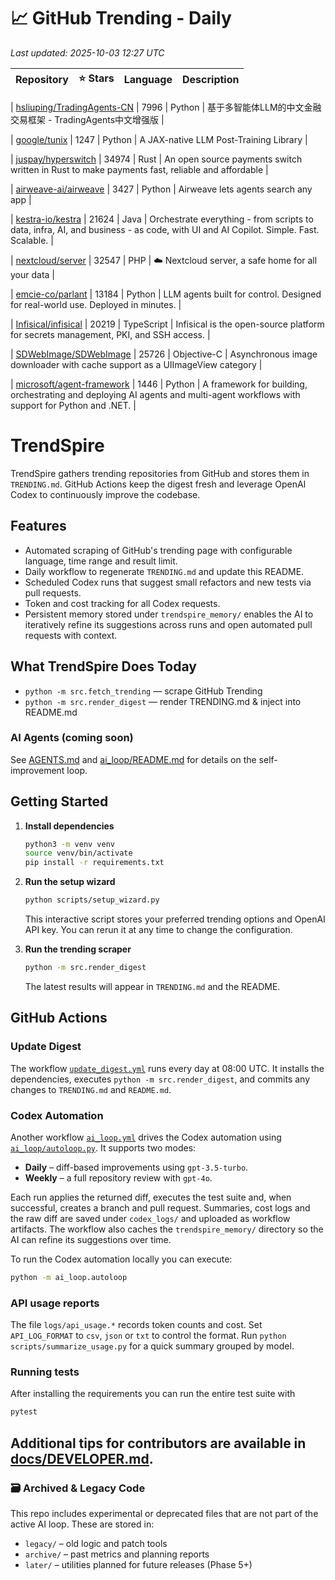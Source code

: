 <!-- TRENDING_START -->
# 📈 GitHub Trending - Daily

_Last updated: 2025-10-03 12:27 UTC_

| Repository | ⭐ Stars | Language | Description |
|------------|--------:|----------|-------------|

| [hsliuping/TradingAgents-CN](https://github.com/hsliuping/TradingAgents-CN) | 7996 | Python | 基于多智能体LLM的中文金融交易框架 - TradingAgents中文增强版 |

| [google/tunix](https://github.com/google/tunix) | 1247 | Python | A JAX-native LLM Post-Training Library |

| [juspay/hyperswitch](https://github.com/juspay/hyperswitch) | 34974 | Rust | An open source payments switch written in Rust to make payments fast, reliable and affordable |

| [airweave-ai/airweave](https://github.com/airweave-ai/airweave) | 3427 | Python | Airweave lets agents search any app |

| [kestra-io/kestra](https://github.com/kestra-io/kestra) | 21624 | Java | Orchestrate everything - from scripts to data, infra, AI, and business - as code, with UI and AI Copilot. Simple. Fast. Scalable. |

| [nextcloud/server](https://github.com/nextcloud/server) | 32547 | PHP | ☁️ Nextcloud server, a safe home for all your data |

| [emcie-co/parlant](https://github.com/emcie-co/parlant) | 13184 | Python | LLM agents built for control. Designed for real-world use. Deployed in minutes. |

| [Infisical/infisical](https://github.com/Infisical/infisical) | 20219 | TypeScript | Infisical is the open-source platform for secrets management, PKI, and SSH access. |

| [SDWebImage/SDWebImage](https://github.com/SDWebImage/SDWebImage) | 25726 | Objective-C | Asynchronous image downloader with cache support as a UIImageView category |

| [microsoft/agent-framework](https://github.com/microsoft/agent-framework) | 1446 | Python | A framework for building, orchestrating and deploying AI agents and multi-agent workflows with support for Python and .NET. |
<!-- TRENDING_END -->

# TrendSpire

TrendSpire gathers trending repositories from GitHub and stores them in `TRENDING.md`. GitHub Actions keep the digest fresh and leverage OpenAI Codex to continuously improve the codebase.

## Features

- Automated scraping of GitHub's trending page with configurable language, time range and result limit.
- Daily workflow to regenerate `TRENDING.md` and update this README.
- Scheduled Codex runs that suggest small refactors and new tests via pull requests.
- Token and cost tracking for all Codex requests.
- Persistent memory stored under `trendspire_memory/` enables the AI to
  iteratively refine its suggestions across runs and open automated pull
  requests with context.

## What TrendSpire Does Today

- `python -m src.fetch_trending` — scrape GitHub Trending
- `python -m src.render_digest` — render TRENDING.md & inject into README.md

### AI Agents (coming soon)
See [AGENTS.md](./AGENTS.md) and [ai_loop/README.md](./ai_loop/README.md) for details on the self-improvement loop.

## Getting Started

1. **Install dependencies**
   ```bash
   python3 -m venv venv
   source venv/bin/activate
   pip install -r requirements.txt
   ```

2. **Run the setup wizard**
   ```bash
   python scripts/setup_wizard.py
   ```
   This interactive script stores your preferred trending options and OpenAI API key.
   You can rerun it at any time to change the configuration.

3. **Run the trending scraper**
   ```bash
   python -m src.render_digest
   ```
   The latest results will appear in `TRENDING.md` and the README.


## GitHub Actions

### Update Digest

The workflow [`update_digest.yml`](.github/workflows/update_digest.yml) runs every day at 08:00 UTC. It installs the dependencies, executes `python -m src.render_digest`, and commits any changes to `TRENDING.md` and `README.md`.

### Codex Automation

Another workflow [`ai_loop.yml`](.github/workflows/ai_loop.yml) drives the Codex automation using [`ai_loop/autoloop.py`](ai_loop/autoloop.py). It supports two modes:

- **Daily** – diff-based improvements using `gpt-3.5-turbo`.
- **Weekly** – a full repository review with `gpt-4o`.

Each run applies the returned diff, executes the test suite and, when successful, creates a branch and pull request. Summaries, cost logs and the raw diff are saved under `codex_logs/` and uploaded as workflow artifacts. The workflow also caches the `trendspire_memory/` directory so the AI can refine its suggestions over time.

To run the Codex automation locally you can execute:

```bash
python -m ai_loop.autoloop
```

### API usage reports

The file `logs/api_usage.*` records token counts and cost. Set `API_LOG_FORMAT`
to `csv`, `json` or `txt` to control the format. Run `python
scripts/summarize_usage.py` for a quick summary grouped by model.

### Running tests

After installing the requirements you can run the entire test suite with

```bash
pytest
```

Additional tips for contributors are available in
[docs/DEVELOPER.md](docs/DEVELOPER.md).
---

### 🗃 Archived & Legacy Code

This repo includes experimental or deprecated files that are not part of the active AI loop. These are stored in:

- `legacy/` – old logic and patch tools
- `archive/` – past metrics and planning reports
- `later/` – utilities planned for future releases (Phase 5+)
